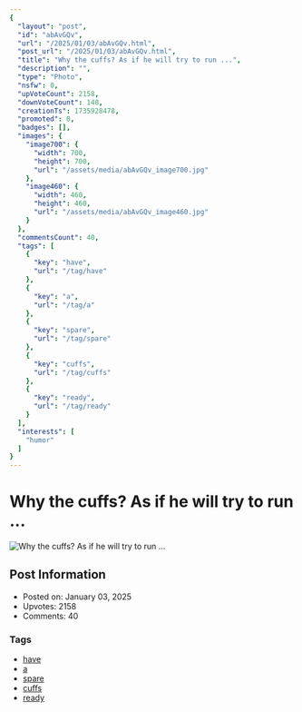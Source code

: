 ```yaml
---
{
  "layout": "post",
  "id": "abAvGQv",
  "url": "/2025/01/03/abAvGQv.html",
  "post_url": "/2025/01/03/abAvGQv.html",
  "title": "Why the cuffs? As if he will try to run ...",
  "description": "",
  "type": "Photo",
  "nsfw": 0,
  "upVoteCount": 2158,
  "downVoteCount": 148,
  "creationTs": 1735928478,
  "promoted": 0,
  "badges": [],
  "images": {
    "image700": {
      "width": 700,
      "height": 700,
      "url": "/assets/media/abAvGQv_image700.jpg"
    },
    "image460": {
      "width": 460,
      "height": 460,
      "url": "/assets/media/abAvGQv_image460.jpg"
    }
  },
  "commentsCount": 40,
  "tags": [
    {
      "key": "have",
      "url": "/tag/have"
    },
    {
      "key": "a",
      "url": "/tag/a"
    },
    {
      "key": "spare",
      "url": "/tag/spare"
    },
    {
      "key": "cuffs",
      "url": "/tag/cuffs"
    },
    {
      "key": "ready",
      "url": "/tag/ready"
    }
  ],
  "interests": [
    "humor"
  ]
}
---
```


# Why the cuffs? As if he will try to run ...

![Why the cuffs? As if he will try to run ...](/assets/media/abAvGQv_image700.jpg)

## Post Information

- Posted on: January 03, 2025
- Upvotes: 2158
- Comments: 40

### Tags

- [have](/tag/have)
- [a](/tag/a)
- [spare](/tag/spare)
- [cuffs](/tag/cuffs)
- [ready](/tag/ready)
